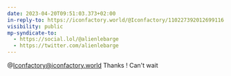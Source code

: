 ```yaml
---
date: 2023-04-20T09:51:03.373+02:00
in-reply-to: https://iconfactory.world/@Iconfactory/110227392012699116
visibility: public
mp-syndicate-to:
  - https://social.lol/@alienlebarge
  - https://twitter.com/alienlebarge
---
```

@Iconfactory@iconfactory.world Thanks ! Can't wait
